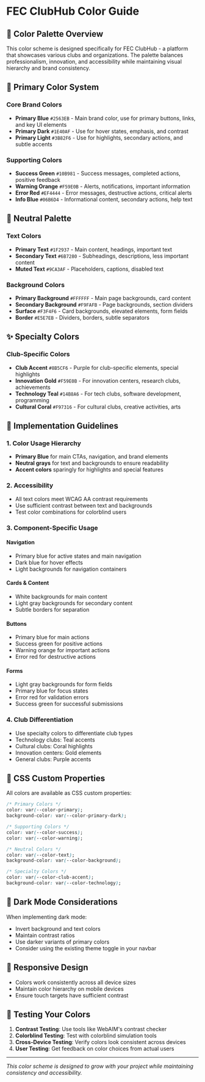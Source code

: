 # FEC ClubHub Color Guide

## 🎨 Color Palette Overview

This color scheme is designed specifically for FEC ClubHub - a platform that showcases various clubs and organizations. The palette balances professionalism, innovation, and accessibility while maintaining visual hierarchy and brand consistency.

## 🌈 Primary Color System

### Core Brand Colors
- **Primary Blue** `#2563EB` - Main brand color, use for primary buttons, links, and key UI elements
- **Primary Dark** `#1E40AF` - Use for hover states, emphasis, and contrast
- **Primary Light** `#3B82F6` - Use for highlights, secondary actions, and subtle accents

### Supporting Colors
- **Success Green** `#10B981` - Success messages, completed actions, positive feedback
- **Warning Orange** `#F59E0B` - Alerts, notifications, important information
- **Error Red** `#EF4444` - Error messages, destructive actions, critical alerts
- **Info Blue** `#06B6D4` - Informational content, secondary actions, help text

## 🎯 Neutral Palette

### Text Colors
- **Primary Text** `#1F2937` - Main content, headings, important text
- **Secondary Text** `#6B7280` - Subheadings, descriptions, less important content
- **Muted Text** `#9CA3AF` - Placeholders, captions, disabled text

### Background Colors
- **Primary Background** `#FFFFFF` - Main page backgrounds, card content
- **Secondary Background** `#F9FAFB` - Page backgrounds, section dividers
- **Surface** `#F3F4F6` - Card backgrounds, elevated elements, form fields
- **Border** `#E5E7EB` - Dividers, borders, subtle separators

## ✨ Specialty Colors

### Club-Specific Colors
- **Club Accent** `#8B5CF6` - Purple for club-specific elements, special highlights
- **Innovation Gold** `#F59E0B` - For innovation centers, research clubs, achievements
- **Technology Teal** `#14B8A6` - For tech clubs, software development, programming
- **Cultural Coral** `#F97316` - For cultural clubs, creative activities, arts

## 🚀 Implementation Guidelines

### 1. Color Usage Hierarchy
- **Primary Blue** for main CTAs, navigation, and brand elements
- **Neutral grays** for text and backgrounds to ensure readability
- **Accent colors** sparingly for highlights and special features

### 2. Accessibility
- All text colors meet WCAG AA contrast requirements
- Use sufficient contrast between text and backgrounds
- Test color combinations for colorblind users

### 3. Component-Specific Usage

#### Navigation
- Primary blue for active states and main navigation
- Dark blue for hover effects
- Light backgrounds for navigation containers

#### Cards & Content
- White backgrounds for main content
- Light gray backgrounds for secondary content
- Subtle borders for separation

#### Buttons
- Primary blue for main actions
- Success green for positive actions
- Warning orange for important actions
- Error red for destructive actions

#### Forms
- Light gray backgrounds for form fields
- Primary blue for focus states
- Error red for validation errors
- Success green for successful submissions

### 4. Club Differentiation
- Use specialty colors to differentiate club types
- Technology clubs: Teal accents
- Cultural clubs: Coral highlights
- Innovation centers: Gold elements
- General clubs: Purple accents

## 🎨 CSS Custom Properties

All colors are available as CSS custom properties:

```css
/* Primary Colors */
color: var(--color-primary);
background-color: var(--color-primary-dark);

/* Supporting Colors */
color: var(--color-success);
color: var(--color-warning);

/* Neutral Colors */
color: var(--color-text);
background-color: var(--color-background);

/* Specialty Colors */
color: var(--color-club-accent);
background-color: var(--color-technology);
```

## 🔄 Dark Mode Considerations

When implementing dark mode:
- Invert background and text colors
- Maintain contrast ratios
- Use darker variants of primary colors
- Consider using the existing theme toggle in your navbar

## 📱 Responsive Design

- Colors work consistently across all device sizes
- Maintain color hierarchy on mobile devices
- Ensure touch targets have sufficient contrast

## 🧪 Testing Your Colors

1. **Contrast Testing**: Use tools like WebAIM's contrast checker
2. **Colorblind Testing**: Test with colorblind simulation tools
3. **Cross-Device Testing**: Verify colors look consistent across devices
4. **User Testing**: Get feedback on color choices from actual users

---

*This color scheme is designed to grow with your project while maintaining consistency and accessibility.*

